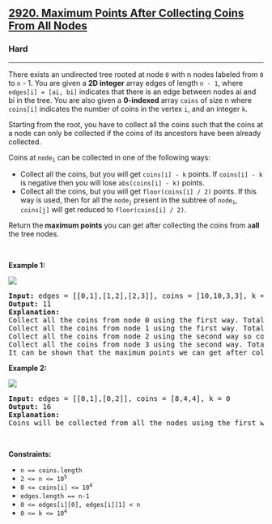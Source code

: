 <h2><a href="https://leetcode.com/problems/maximum-points-after-collecting-coins-from-all-nodes/">2920. Maximum Points After Collecting Coins From All Nodes</a></h2><h3>Hard</h3><hr>

 <p>There exists an undirected tree rooted at node <code>0</code> with n nodes labeled from <code>0</code> to <code>n</code> - 1. You are given a <strong>2D integer</strong> array edges of length <code>n - 1</code>, where <code>edges[i] = [ai, bi]</code> indicates that there is an edge between nodes ai and bi in the tree. You are also given a <strong>0-indexed</strong> array <code>coins</code> of size n where <code>coins[i]</code> indicates the number of coins in the vertex <code>i</code>, and an integer <code>k</code>.</p>

<p>Starting from the root, you have to collect all the coins such that the coins at a node can only be collected if the coins of its ancestors have been already collected.</p>

<p>Coins at <code>node<sub>i</sub></code> can be collected in one of the following ways:</p>

<ul>
	<li>Collect all the coins, but you will get <code>coins[i] - k</code> points. If <code>coins[i] - k</code> is negative then you will lose <code>abs(coins[i] - k)</code> points.</li>
	<li>Collect all the coins, but you will get <code>floor(coins[i] / 2)</code> points. If this way is used, then for all the <code>node<sub>j</sub></code> present in the subtree of <code>node<sub>i</sub></code>, <code>coins[j]</code> will get reduced to <code>floor(coins[i] / 2)</code>.</li>
</ul>

<p>Return the<strong> maximum points</strong> you can get after collecting the coins from a<strong>all</strong> the tree nodes.</p>

<p>&nbsp;</p>
<p><strong class="example">Example 1:</strong></p>
<img src = "https://assets.leetcode.com/uploads/2023/09/18/ex1-copy.png">
<pre>
<strong>Input:</strong> edges = [[0,1],[1,2],[2,3]], coins = [10,10,3,3], k = 5
<strong>Output:</strong> 11
<strong>Explanation:</strong> 
Collect all the coins from node 0 using the first way. Total points = 10 - 5 = 5.
Collect all the coins from node 1 using the first way. Total points = 5 + (10 - 5) = 10.
Collect all the coins from node 2 using the second way so coins left at node 3 will be floor(3 / 2) = 1. Total points = 10 + floor(3 / 2) = 11.
Collect all the coins from node 3 using the second way. Total points = 11 + floor(1 / 2) = 11.
It can be shown that the maximum points we can get after collecting coins from all the nodes is 11.
</pre>

<p><strong class="example">Example 2:</strong></p>
<img src="https://assets.leetcode.com/uploads/2023/09/18/ex2.png">
<pre>
<strong>Input:</strong> edges = [[0,1],[0,2]], coins = [8,4,4], k = 0
<strong>Output:</strong> 16
<strong>Explanation:</strong> 
Coins will be collected from all the nodes using the first way. Therefore, total points = (8 - 0) + (4 - 0) + (4 - 0) = 16.
</pre>

<p>&nbsp;</p>
<p><strong>Constraints:</strong></p>

<ul>
	<li><code>n == coins.length</code></li>
	<li><code>2 &lt;= n &lt;= 10<sup>5</sup></code></li>
	<li><code>0 &lt;= coins[i] &lt;= 10<sup>4</sup></code></li>
	<li><code>edges.length == n-1</code></li>
	<li><code>0 &lt;= edges[i][0], edges[i][1] &lt; n</code></li>
	<li><code>0 &lt;= k &lt;= 10<sup>4</sup></code></li>
</ul>

